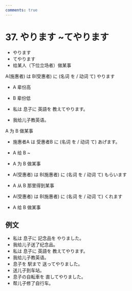 ```yaml
---
comments: true
---
```


# 37. やります ~てやります

- やります
- てやります
- 给某人（下位立场者）做某事


A(施惠者) は B(受惠者) に (名词 を / 动词 て) やります

- A 辈份高
- B 辈份低

- 私は 息子に 英語を 教えてやります。
- 我给儿子教英语。

A 为 B 做某事

- 施惠者A は 受惠者B に (名词 を / 动词 て) あげます。
- A 给 B ~
- A 为 B 做某事

- A(受惠者) は B(施惠者) に (名词 を / 动词 て) もらいます
- A 从 B 那里得到某事

- A(受惠者) は B(施惠者) に (名词 を / 动词 て) くれます
- A 给 B 做某事

## 例文

- 私は 息子に 記念品を やりました。
- 我给儿子送了纪念品。
- 私は 息子に 英語を 教えてやります。
- 我给儿子教英语。
- 息子を 駅まで 送ってやりました。
- 送儿子到车站。
- 息子の自転車を 直してやりました。
- 帮儿子修了自行车。

